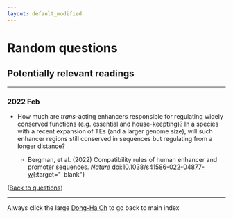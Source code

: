 ```yaml
---
layout: default_modified
---
```


# Random questions

## Potentially relevant readings
___

### 2022 Feb

- How much are _trans_-acting enhancers responsible for regulating widely conserved functions (e.g. essential and house-keepting)? In a species with a recent expansion of TEs (and a larger genome size), will such enhancer regions still conserved in sequences but regulating from a longer distance? 

	- Bergman, et al. (2022) Compatibility rules of human enhancer and promoter sequences. [_Nature_ doi:10.1038/s41586-022-04877-w](https://doi.org/10.1038/s41586-022-04877-w){:target="_blank"}


([Back to questions](random.md))

___
Always click the large [Dong-Ha Oh](index.md) to go back to main index
